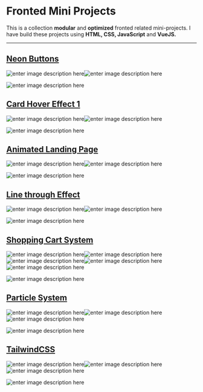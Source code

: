 # Fronted Mini Projects

This is a collection **modular** and **optimized** fronted related mini-projects. I have build these projects using **HTML, CSS, JavaScript**  and **VueJS.** 

------
 
## [Neon Buttons](https://sagyamthapa.me/Frontend-Mini-Projects/neon-light-buttons/) 
![enter image description here](https://raw.githubusercontent.com/Sagyam/Frontend-Mini-Projects/master/assets/html5.png)![enter image description here](https://raw.githubusercontent.com/Sagyam/Frontend-Mini-Projects/master/assets/css3.png)  		

![enter image description here](https://github.com/Sagyam/Frontend-Mini-Projects/blob/master/assets/neon-buttons.gif?raw=true)

## [Card Hover Effect 1](https://sagyamthapa.me/Frontend-Mini-Projects/card-hover-effect-1/) 
![enter image description here](https://raw.githubusercontent.com/Sagyam/Frontend-Mini-Projects/master/assets/html5.png)![enter image description here](https://raw.githubusercontent.com/Sagyam/Frontend-Mini-Projects/master/assets/css3.png)  		

![enter image description here](https://raw.githubusercontent.com/Sagyam/Frontend-Mini-Projects/master/assets/card-tricks.gif)

## [Animated Landing Page](https://sagyamthapa.me/Frontend-Mini-Projects/animated-landing-page/)
![enter image description here](https://raw.githubusercontent.com/Sagyam/Frontend-Mini-Projects/master/assets/html5.png)![enter image description here](https://raw.githubusercontent.com/Sagyam/Frontend-Mini-Projects/master/assets/css3.png)

![enter image description here](https://raw.githubusercontent.com/Sagyam/Frontend-Mini-Projects/master/assets/bubble.gif)

## [Line through Effect](https://sagyamthapa.me/Frontend-Mini-Projects/line-through-effect/)
![enter image description here](https://raw.githubusercontent.com/Sagyam/Frontend-Mini-Projects/master/assets/html5.png)![enter image description here](https://raw.githubusercontent.com/Sagyam/Frontend-Mini-Projects/master/assets/css3.png)

![enter image description here](https://github.com/Sagyam/Frontend-Mini-Projects/blob/master/assets/line-through-effect.gif?raw=true)
 
 ## [Shopping Cart System](https://sagyamthapa.me/Frontend-Mini-Projects/vue-shopping-cart/)
![enter image description here](https://raw.githubusercontent.com/Sagyam/Frontend-Mini-Projects/master/assets/html5.png)![enter image description here](https://raw.githubusercontent.com/Sagyam/Frontend-Mini-Projects/master/assets/css3.png)![enter image description here](https://raw.githubusercontent.com/Sagyam/Frontend-Mini-Projects/master/assets/tw.png)![enter image description here](https://raw.githubusercontent.com/Sagyam/Frontend-Mini-Projects/master/assets/js.png)![enter image description here](https://raw.githubusercontent.com/Sagyam/Frontend-Mini-Projects/master/assets/vue.png)

![enter image description here](https://raw.githubusercontent.com/Sagyam/Frontend-Mini-Projects/master/assets/vue-shopping-cart.png)
 
 ## [Particle System](https://sagyamthapa.me/Frontend-Mini-Projects/particle-system/)
![enter image description here](https://raw.githubusercontent.com/Sagyam/Frontend-Mini-Projects/master/assets/html5.png)![enter image description here](https://raw.githubusercontent.com/Sagyam/Frontend-Mini-Projects/master/assets/css3.png)![enter image description here](https://raw.githubusercontent.com/Sagyam/Frontend-Mini-Projects/master/assets/js.png)

 ![enter image description here](https://raw.githubusercontent.com/Sagyam/Frontend-Mini-Projects/master/assets/particle.gif)
 
 ## [TailwindCSS](https://sagyamthapa.me/Frontend-Mini-Projects/tailwindcss-demo)
![enter image description here](https://raw.githubusercontent.com/Sagyam/Frontend-Mini-Projects/master/assets/html5.png)![enter image description here](https://raw.githubusercontent.com/Sagyam/Frontend-Mini-Projects/master/assets/css3.png)![enter image description here](https://raw.githubusercontent.com/Sagyam/Frontend-Mini-Projects/master/assets/tw.png)

![enter image description here](https://raw.githubusercontent.com/Sagyam/Frontend-Mini-Projects/master/assets/twcss.png)
 
